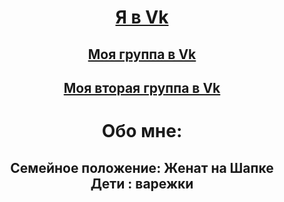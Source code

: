 <html>
<head>

<body background="123.jpg">

<h1>
<P align="center"> <A HREF="https://vk.com/d.sadovoy99"> Я в Vk </a>
</P>
</h1>

<h2>
<P align="center"> <A HREF="https://vk.com/club157786211"> Моя группа в Vk </a>
</P>
</h2>

<h2>
<P align="center"> <A HREF="https://vk.com/humor300tractorista"> Моя вторая группа в Vk </a>
</P>
</h2>


<h1 align="center"> Обо мне: </h1>
<h2 align="center"> Семейное положение: Женат на Шапке <br> Дети : варежки </h2>












